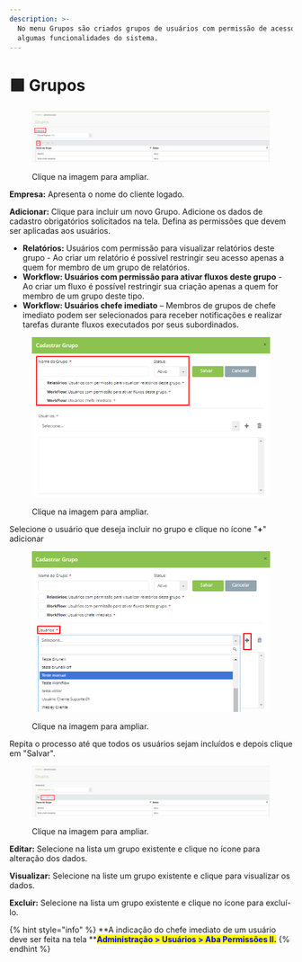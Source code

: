 ```yaml
---
description: >-
  No menu Grupos são criados grupos de usuários com permissão de acesso a
  algumas funcionalidades do sistema.
---
```


# 🟩 Grupos

<figure><img src="../.gitbook/assets/image (5) (1).png" alt=""><figcaption><p>Clique na imagem para ampliar.</p></figcaption></figure>

**Empresa:** Apresenta o nome do cliente logado.

**Adicionar:** Clique para incluir um novo Grupo. Adicione os dados de cadastro obrigatórios solicitados na tela. Defina as permissões que devem ser aplicadas aos usuários.

* **Relatórios:** Usuários com permissão para visualizar relatórios deste grupo - Ao criar um relatório é possível restringir seu acesso apenas a quem for membro de um grupo de relatórios.
* **Workflow: Usuários com permissão para ativar fluxos deste grupo** - Ao criar um fluxo é possível restringir sua criação apenas a quem for membro de um grupo deste tipo.
* **Workflow: Usuários chefe imediato** – Membros de grupos de chefe imediato podem ser selecionados para receber notificações e realizar tarefas durante fluxos executados por seus subordinados.

<figure><img src="../.gitbook/assets/image (3) (1) (1).png" alt=""><figcaption><p>Clique na imagem para ampliar.</p></figcaption></figure>

Selecione o usuário que deseja incluir no grupo e clique no ícone "**+**" adicionar

<figure><img src="../.gitbook/assets/image (4) (1) (1).png" alt=""><figcaption><p>Clique na imagem para ampliar.</p></figcaption></figure>

Repita o processo até que todos os usuários sejam incluídos e depois clique em "Salvar".

<figure><img src="../.gitbook/assets/image (6).png" alt=""><figcaption><p>Clique na imagem para ampliar.</p></figcaption></figure>

**Editar:** Selecione na lista um grupo existente e clique no ícone para alteração dos dados.

**Visualizar:** Selecione na liste um grupo existente e clique para visualizar os dados.

**Excluir:** Selecione na lista um grupo existente e clique no ícone para excluí-lo.&#x20;

{% hint style="info" %}
**A indicação do chefe imediato de um usuário deve ser feita na tela **<mark style="color:blue;">**Administração > Usuários > Aba Permissões II.**</mark>
{% endhint %}
